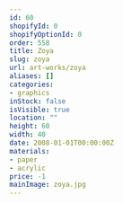 ```yaml
---
id: 60
shopifyId: 0
shopifyOptionId: 0
order: 558
title: Zoya
slug: zoya
url: art-works/zoya
aliases: []
categories:
- graphics
inStock: false
isVisible: true
location: ""
height: 60
width: 40
date: 2008-01-01T00:00:00Z
materials:
- paper
- acrylic
price: -1
mainImage: zoya.jpg
---
```

